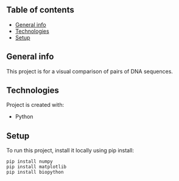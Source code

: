 ## Table of contents
* [General info](#general-info)
* [Technologies](#technologies)
* [Setup](#setup)

## General info
This project is for a visual comparison of pairs of DNA sequences.
	
## Technologies
Project is created with:
* Python
	
## Setup
To run this project, install it locally using pip install:

```
pip install numpy
pip install matplotlib
pip install biopython
```

